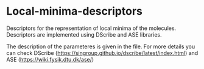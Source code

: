 # Local-minima-descriptors
Descriptors for the representation of local minima of the molecules. Descriptors are implemented using DScribe and ASE libraries.

The description of the parameteres is given in the file. For more details you can check DScribe (https://singroup.github.io/dscribe/latest/index.html) and ASE (https://wiki.fysik.dtu.dk/ase/)
